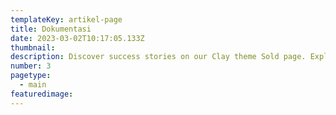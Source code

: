 ```yaml
---
templateKey: artikel-page
title: Dokumentasi
date: 2023-03-02T10:17:05.133Z
thumbnail: 
description: Discover success stories on our Clay theme Sold page. Explore our achievements and see how we turn visions into realities.
number: 3
pagetype:
  - main
featuredimage: 
---
```



